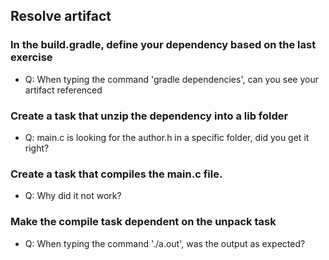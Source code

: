 ## Resolve artifact

### In the build.gradle, define your dependency based on the last exercise
- Q: When typing the command 'gradle dependencies', can you see your artifact referenced

### Create a task that unzip the dependency into a lib folder
- Q: main.c is looking for the author.h in a specific folder, did you get it right?

### Create a task that compiles the main.c file.
- Q: Why did it not work?

### Make the compile task dependent on the unpack task
- Q: When typing the command './a.out', was the output as expected?
